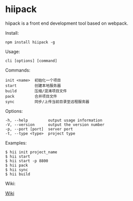 # hiipack

hiipack is a front end development tool based on webpack.


  Install:
  
    npm install hiipack -g


  Usage: 
  
    cli [options] [command]


  Commands:

    init <name>  初始化一个项目
    start        创建本地服务器
    build        压缩/混淆项目文件
    pack         合并项目文件
    sync         同步/上传当前目录至远程服务器

  Options:

    -h, --help         output usage information
    -V, --version      output the version number
    -p, --port [port]  server port
    -t, --type <type>  project type

  Examples:

    $ hii init project_name
    $ hii start
    $ hii start -p 8800
    $ hii pack
    $ hii sync
    $ hii build
    
  Wiki:
  
  [Wiki](https://github.com/zdying/hiipack/wiki/hiipack-%E4%BD%BF%E7%94%A8%E8%AF%B4%E6%98%8E)